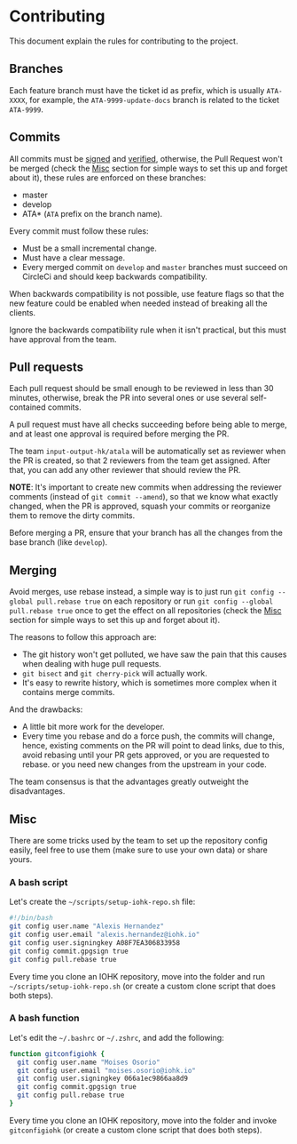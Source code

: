 # Contributing
This document explain the rules for contributing to the project.


## Branches
Each feature branch must have the ticket id as prefix, which is usually `ATA-XXXX`, for example, the `ATA-9999-update-docs` branch is related to the ticket `ATA-9999`.


## Commits
All commits must be [signed](https://help.github.com/en/github/authenticating-to-github/signing-commits) and [verified](https://help.github.com/en/github/authenticating-to-github/managing-commit-signature-verification), otherwise, the Pull Request won't be merged (check the [Misc](#misc) section for simple ways to set this up and forget about it), these rules are enforced on these branches:
- master
- develop
- ATA* (`ATA` prefix on the branch name).

Every commit must follow these rules:
- Must be a small incremental change.
- Must have a clear message.
- Every merged commit on `develop` and `master` branches must succeed on CircleCi and should keep backwards compatibility.

When backwards compatibility is not possible, use feature flags so that the new feature could be enabled when needed instead of breaking all the clients.

Ignore the backwards compatibility rule when it isn't practical, but this must have approval from the team.


## Pull requests
Each pull request should be small enough to be reviewed in less than 30 minutes, otherwise, break the PR into several ones or use several self-contained commits.

A pull request must have all checks succeeding before being able to merge, and at least one approval is required before merging the PR.

The team `input-output-hk/atala` will be automatically set as reviewer when the PR is created, so that 2 reviewers from the team get assigned. After that, you can add any other reviewer that should review the PR.

**NOTE**: It's important to create new commits when addressing the reviewer comments (instead of `git commit --amend`), so that we know what exactly changed, when the PR is approved, squash your commits or reorganize them to remove the dirty commits.

Before merging a PR, ensure that your branch has all the changes from the base branch (like `develop`).


## Merging
Avoid merges, use rebase instead, a simple way is to just run `git config --global pull.rebase true` on each repository or run `git config --global pull.rebase true` once to get the effect on all repositories (check the [Misc](#misc) section for simple ways to set this up and forget about it).

The reasons to follow this approach are:
- The git history won't get polluted, we have saw the pain that this causes when dealing with huge pull requests.
- `git bisect` and `git cherry-pick` will actually work.
- It's easy to rewrite history, which is sometimes more complex when it contains merge commits.

And the drawbacks:
- A little bit more work for the developer.
- Every time you rebase and do a force push, the commits will change, hence, existing comments on the PR will point to dead links, due to this, avoid rebasing until your PR gets approved, or you are requested to rebase. or you need new changes from the upstream in your code.

The team consensus is that the advantages greatly outweight the disadvantages.


## Misc
There are some tricks used by the team to set up the repository config easily, feel free to use them (make sure to use your own data) or share yours.

### A bash script
Let's create the `~/scripts/setup-iohk-repo.sh` file:

```bash
#!/bin/bash
git config user.name "Alexis Hernandez"
git config user.email "alexis.hernandez@iohk.io"
git config user.signingkey A08F7EA306833958
git config commit.gpgsign true
git config pull.rebase true
```

Every time you clone an IOHK repository, move into the folder and run `~/scripts/setup-iohk-repo.sh` (or create a custom clone script that does both steps).


### A bash function
Let's edit the `~/.bashrc` or `~/.zshrc`, and add the following:
```bash
function gitconfigiohk {
  git config user.name "Moises Osorio"
  git config user.email "moises.osorio@iohk.io"
  git config user.signingkey 066a1ec9866aa8d9
  git config commit.gpgsign true
  git config pull.rebase true
}
```

Every time you clone an IOHK repository, move into the folder and invoke `gitconfigiohk` (or create a custom clone script that does both steps).
